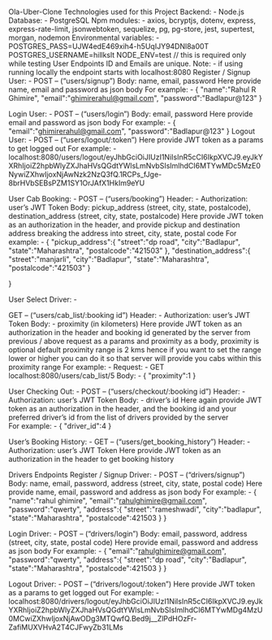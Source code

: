 Ola-Uber-Clone
Technologies used for this Project
Backend: - Node.js
Database: - PostgreSQL
Npm modules: - axios, bcryptjs, dotenv, express, express-rate-limit, jsonwebtoken, sequelize, pg, pg-store, jest, supertest, morgan, nodemon
Environmental variables: - 
POSTGRES_PASS=UJW4edE469xih4-h5UqIJY94DNl8a00T
POSTGRES_USERNAME=hillkslt
NODE_ENV=test                                 // this is required only while testing
User Endpoints
ID and Emails are unique.
Note: - if using running locally the endpoint starts with localhost:8080
Register / Signup User: -
POST – (“users/signup”)
Body: name, email, password 
Here provide name, email and password as json body 
For example: -
{
    "name":"Rahul R Ghimire",
    "email":"ghimirerahul@gmail.com",
    "password":"Badlapur@123"
}

Login User: -
POST – (“users/login”)
Body: email, password 
Here provide email and password as json body
For example: -
{
    "email":"ghimirerahul@gmail.com",
    "password":"Badlapur@123"
}
Logout User: -
POST – (“users/logout/:token”)
Here provide JWT token as a params to get logged out
For example: -
localhost:8080/users/logout/eyJhbGciOiJIUzI1NiIsInR5cCI6IkpXVCJ9.eyJkYXRhIjoiZ2hpbWlyZXJhaHVsQGdtYWlsLmNvbSIsImlhdCI6MTYwMDc5MzE0NywiZXhwIjoxNjAwNzk2NzQ3fQ.1RCPs_fJge-8brHVbSEBsPZM1SY1OrJAfX1HkIm9eYU

User Cab Booking: -
POST – (“users/booking”)
Header: - Authorization:  user’s JWT Token
Body: pickup_address (street, city, state, postalcode), destination_address (street, city, state, postalcode)
Here provide JWT token as an authorization in the header, and provide pickup and destination address breaking the address into street, city, state, postal code
For example: -
{
    "pickup_address":{
        "street":"dp road",
        "city":"Badlapur",
        "state":"Maharashtra",
        "postalcode":"421503"
    },
    "destination_address":{
        "street":"manjarli",
        "city":"Badlapur",
        "state":"Maharashtra",
        "postalcode":"421503"
    }

}





User Select Driver: -

GET – (“users/cab_list/:booking id”)
Header: - Authorization:  user’s JWT Token
Body: - proximity (in kilometers)
Here provide JWT token as an authorization in the header and booking id generated by the server from previous / above request as a params and proximity as a body, proximity is optional default proximity range is 2 kms hence if you want to set the range lower or higher you can do it so that server will provide you cabs within this proximity range
For example: -
Request: - GET localhost:8080/users/cab_list/5
Body: -
{
    "proximity":1
}

User Checking Out: -
POST – (“users/checkout/:booking id”)
Header: - Authorization:  user’s JWT Token
Body: - driver’s id
Here again provide JWT token as an authorization in the header, and the booking id and your preferred driver’s id from the list of drivers provided by the server  
For example: -
{
    "driver_id":4
}

User’s Booking History: -
GET – (“users/get_booking_history”)
Header: - Authorization:  user’s JWT Token
Here provide JWT token as an authorization in the header to get booking history 



Drivers Endpoints
Register / Signup Driver: -
POST – (“drivers/signup”)
Body: name, email, password, address (street, city, state, postal code)
Here provide name, email, password and address as json body 
For example: -
{
    "name":"rahul ghimire",
    "email":"rahulghimire@gmail.com",
    "password":"qwerty",
    "address":{
        "street":"rameshwadi",
        "city":"badlapur",
        "state":"Maharashtra",
        "postalcode":421503
    }
}

Login Driver: -
POST – (“drivers/login”)
Body: email, password, address (street, city, state, postal code)
Here provide email, password and address as json body 
For example: -
{
    "email":"rahulghimire@gmail.com",
    "password":"qwerty",
    "address":{
        "street":"dp road",
        "city":"Badlapur",
        "state":"Maharashtra",
        "postalcode":421503
    }
}


Logout Driver: -
POST – (“drivers/logout/:token”)
Here provide JWT token as a params to get logged out
For example: -
localhost:8080/drivers/logout/eyJhbGciOiJIUzI1NiIsInR5cCI6IkpXVCJ9.eyJkYXRhIjoiZ2hpbWlyZXJhaHVsQGdtYWlsLmNvbSIsImlhdCI6MTYwMDg4MzU0MCwiZXhwIjoxNjAwODg3MTQwfQ.Bed9j__ZlPdHOzFr-ZafiMUXVHvA2T4CJFwyZb31LMs
